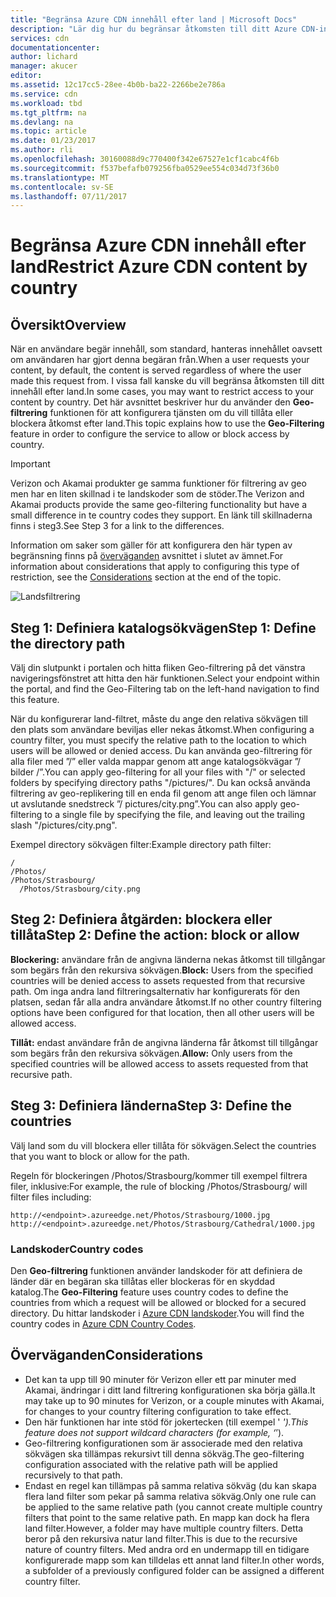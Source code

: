 ```yaml
---
title: "Begränsa Azure CDN innehåll efter land | Microsoft Docs"
description: "Lär dig hur du begränsar åtkomsten till ditt Azure CDN-innehåll med hjälp av funktionen Geo-filtrering."
services: cdn
documentationcenter: 
author: lichard
manager: akucer
editor: 
ms.assetid: 12c17cc5-28ee-4b0b-ba22-2266be2e786a
ms.service: cdn
ms.workload: tbd
ms.tgt_pltfrm: na
ms.devlang: na
ms.topic: article
ms.date: 01/23/2017
ms.author: rli
ms.openlocfilehash: 30160088d9c770400f342e67527e1cf1cabc4f6b
ms.sourcegitcommit: f537befafb079256fba0529ee554c034d73f36b0
ms.translationtype: MT
ms.contentlocale: sv-SE
ms.lasthandoff: 07/11/2017
---
```

# <a name="restrict-azure-cdn-content-by-country"></a><span data-ttu-id="4b0b0-103">Begränsa Azure CDN innehåll efter land</span><span class="sxs-lookup"><span data-stu-id="4b0b0-103">Restrict Azure CDN content by country</span></span>

## <a name="overview"></a><span data-ttu-id="4b0b0-104">Översikt</span><span class="sxs-lookup"><span data-stu-id="4b0b0-104">Overview</span></span>
<span data-ttu-id="4b0b0-105">När en användare begär innehåll, som standard, hanteras innehållet oavsett om användaren har gjort denna begäran från.</span><span class="sxs-lookup"><span data-stu-id="4b0b0-105">When a user requests your content, by default, the content is served regardless of where the user made this request from.</span></span> <span data-ttu-id="4b0b0-106">I vissa fall kanske du vill begränsa åtkomsten till ditt innehåll efter land.</span><span class="sxs-lookup"><span data-stu-id="4b0b0-106">In some cases, you may want to restrict access to your content by country.</span></span> <span data-ttu-id="4b0b0-107">Det här avsnittet beskriver hur du använder den **Geo-filtrering** funktionen för att konfigurera tjänsten om du vill tillåta eller blockera åtkomst efter land.</span><span class="sxs-lookup"><span data-stu-id="4b0b0-107">This topic explains how to use the **Geo-Filtering** feature in order to configure the service to allow or block access by country.</span></span>

> [!IMPORTANT]
> <span data-ttu-id="4b0b0-108">Verizon och Akamai produkter ge samma funktioner för filtrering av geo men har en liten skillnad i te landskoder som de stöder.</span><span class="sxs-lookup"><span data-stu-id="4b0b0-108">The Verizon and Akamai products provide the same geo-filtering functionality but have a small difference in te country codes they support.</span></span> <span data-ttu-id="4b0b0-109">En länk till skillnaderna finns i steg3.</span><span class="sxs-lookup"><span data-stu-id="4b0b0-109">See Step 3 for a link to the differences.</span></span>


<span data-ttu-id="4b0b0-110">Information om saker som gäller för att konfigurera den här typen av begränsning finns på [överväganden](cdn-restrict-access-by-country.md#considerations) avsnittet i slutet av ämnet.</span><span class="sxs-lookup"><span data-stu-id="4b0b0-110">For information about considerations that apply to configuring this type of restriction, see the [Considerations](cdn-restrict-access-by-country.md#considerations) section at the end of the topic.</span></span>  

![Landsfiltrering](./media/cdn-filtering/cdn-country-filtering-akamai.png)

## <a name="step-1-define-the-directory-path"></a><span data-ttu-id="4b0b0-112">Steg 1: Definiera katalogsökvägen</span><span class="sxs-lookup"><span data-stu-id="4b0b0-112">Step 1: Define the directory path</span></span>
<span data-ttu-id="4b0b0-113">Välj din slutpunkt i portalen och hitta fliken Geo-filtrering på det vänstra navigeringsfönstret att hitta den här funktionen.</span><span class="sxs-lookup"><span data-stu-id="4b0b0-113">Select your endpoint within the portal, and find the Geo-Filtering tab on the left-hand navigation to find this feature.</span></span>

<span data-ttu-id="4b0b0-114">När du konfigurerar land-filtret, måste du ange den relativa sökvägen till den plats som användare beviljas eller nekas åtkomst.</span><span class="sxs-lookup"><span data-stu-id="4b0b0-114">When configuring a country filter, you must specify the relative path to the location to which users will be allowed or denied access.</span></span> <span data-ttu-id="4b0b0-115">Du kan använda geo-filtrering för alla filer med ”/” eller valda mappar genom att ange katalogsökvägar ”/ bilder /”.</span><span class="sxs-lookup"><span data-stu-id="4b0b0-115">You can apply geo-filtering for all your files with "/" or selected folders by specifying directory paths "/pictures/".</span></span> <span data-ttu-id="4b0b0-116">Du kan också använda filtrering av geo-replikering till en enda fil genom att ange filen och lämnar ut avslutande snedstreck ”/ pictures/city.png”.</span><span class="sxs-lookup"><span data-stu-id="4b0b0-116">You can also apply geo-filtering to a single file by specifying the file, and leaving out the trailing slash "/pictures/city.png".</span></span>

<span data-ttu-id="4b0b0-117">Exempel directory sökvägen filter:</span><span class="sxs-lookup"><span data-stu-id="4b0b0-117">Example directory path filter:</span></span>

    /                                 
    /Photos/
    /Photos/Strasbourg/
      /Photos/Strasbourg/city.png

## <a name="step-2-define-the-action-block-or-allow"></a><span data-ttu-id="4b0b0-118">Steg 2: Definiera åtgärden: blockera eller tillåta</span><span class="sxs-lookup"><span data-stu-id="4b0b0-118">Step 2: Define the action: block or allow</span></span>
<span data-ttu-id="4b0b0-119">**Blockering:** användare från de angivna länderna nekas åtkomst till tillgångar som begärs från den rekursiva sökvägen.</span><span class="sxs-lookup"><span data-stu-id="4b0b0-119">**Block:** Users from the specified countries will be denied access to assets requested from that recursive path.</span></span> <span data-ttu-id="4b0b0-120">Om inga andra land filtreringsalternativ har konfigurerats för den platsen, sedan får alla andra användare åtkomst.</span><span class="sxs-lookup"><span data-stu-id="4b0b0-120">If no other country filtering options have been configured for that location, then all other users will be allowed access.</span></span>

<span data-ttu-id="4b0b0-121">**Tillåt:** endast användare från de angivna länderna får åtkomst till tillgångar som begärs från den rekursiva sökvägen.</span><span class="sxs-lookup"><span data-stu-id="4b0b0-121">**Allow:** Only users from the specified countries will be allowed access to assets requested from that recursive path.</span></span>

## <a name="step-3-define-the-countries"></a><span data-ttu-id="4b0b0-122">Steg 3: Definiera länderna</span><span class="sxs-lookup"><span data-stu-id="4b0b0-122">Step 3: Define the countries</span></span>
<span data-ttu-id="4b0b0-123">Välj land som du vill blockera eller tillåta för sökvägen.</span><span class="sxs-lookup"><span data-stu-id="4b0b0-123">Select the countries that you want to block or allow for the path.</span></span> 

<span data-ttu-id="4b0b0-124">Regeln för blockeringen /Photos/Strasbourg/kommer till exempel filtrera filer, inklusive:</span><span class="sxs-lookup"><span data-stu-id="4b0b0-124">For example, the rule of blocking /Photos/Strasbourg/ will filter files including:</span></span>

    http://<endpoint>.azureedge.net/Photos/Strasbourg/1000.jpg
    http://<endpoint>.azureedge.net/Photos/Strasbourg/Cathedral/1000.jpg


### <a name="country-codes"></a><span data-ttu-id="4b0b0-125">Landskoder</span><span class="sxs-lookup"><span data-stu-id="4b0b0-125">Country codes</span></span>
<span data-ttu-id="4b0b0-126">Den **Geo-filtrering** funktionen använder landskoder för att definiera de länder där en begäran ska tillåtas eller blockeras för en skyddad katalog.</span><span class="sxs-lookup"><span data-stu-id="4b0b0-126">The **Geo-Filtering** feature uses country codes to define the countries from which a request will be allowed or blocked for a secured directory.</span></span> <span data-ttu-id="4b0b0-127">Du hittar landskoder i [Azure CDN landskoder](https://msdn.microsoft.com/library/mt761717.aspx).</span><span class="sxs-lookup"><span data-stu-id="4b0b0-127">You will find the country codes in [Azure CDN  Country Codes](https://msdn.microsoft.com/library/mt761717.aspx).</span></span> 

## <span data-ttu-id="4b0b0-128"><a id="considerations"></a>Överväganden</span><span class="sxs-lookup"><span data-stu-id="4b0b0-128"><a id="considerations"></a>Considerations</span></span>
* <span data-ttu-id="4b0b0-129">Det kan ta upp till 90 minuter för Verizon eller ett par minuter med Akamai, ändringar i ditt land filtrering konfigurationen ska börja gälla.</span><span class="sxs-lookup"><span data-stu-id="4b0b0-129">It may take up to 90 minutes for Verizon, or a couple minutes with Akamai, for changes to your country filtering configuration to take effect.</span></span>
* <span data-ttu-id="4b0b0-130">Den här funktionen har inte stöd för jokertecken (till exempel ' *').</span><span class="sxs-lookup"><span data-stu-id="4b0b0-130">This feature does not support wildcard characters (for example, ‘*’).</span></span>
* <span data-ttu-id="4b0b0-131">Geo-filtrering konfigurationen som är associerade med den relativa sökvägen ska tillämpas rekursivt till denna sökväg.</span><span class="sxs-lookup"><span data-stu-id="4b0b0-131">The geo-filtering configuration associated with the relative path will be applied recursively to that path.</span></span>
* <span data-ttu-id="4b0b0-132">Endast en regel kan tillämpas på samma relativa sökväg (du kan skapa flera land filter som pekar på samma relativa sökväg.</span><span class="sxs-lookup"><span data-stu-id="4b0b0-132">Only one rule can be applied to the same relative path (you cannot create multiple country filters that point to the same relative path.</span></span> <span data-ttu-id="4b0b0-133">En mapp kan dock ha flera land filter.</span><span class="sxs-lookup"><span data-stu-id="4b0b0-133">However, a folder may have multiple country filters.</span></span> <span data-ttu-id="4b0b0-134">Detta beror på den rekursiva natur land filter.</span><span class="sxs-lookup"><span data-stu-id="4b0b0-134">This is due to the recursive nature of country filters.</span></span> <span data-ttu-id="4b0b0-135">Med andra ord en undermapp till en tidigare konfigurerade mapp som kan tilldelas ett annat land filter.</span><span class="sxs-lookup"><span data-stu-id="4b0b0-135">In other words, a subfolder of a previously configured folder can be assigned a different country filter.</span></span>


